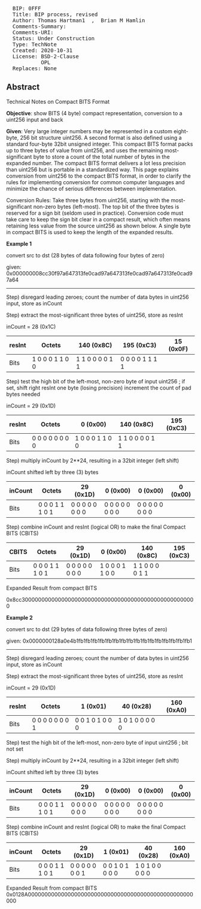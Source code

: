 <pre>
  BIP: 0FFF
  Title: BIP process, revised
  Author: Thomas Hartman1  <email@gmail.com>,  Brian M Hamlin  <email@other.com>
  Comments-Summary: 
  Comments-URI: 
  Status: Under Construction
  Type: TechNote
  Created: 2020-10-31
  License: BSD-2-Clause
           OPL
  Replaces: None
</pre>

## Abstract ##

Technical Notes on Compact BITS Format 

**Objective**: show BITS (4 byte) compact representation, conversion to a uint256 input and back

**Given**: Very large integer numbers may be represented in a custom eight-byte, 256 bit structure uint256. A second format is also defined using a standard four-byte 32bit unsigned integer. This compact BITS format packs up to three bytes of value from uint256, and uses the remaining most-significant byte to store a count of the total number of bytes in the expanded number. The compact BITS format delivers a lot less precision than uint256 but is portable in a standardized way. This page explains conversion from uint256 to the compact BITS format, in order to clarify the rules for implementing conversion for common computer languages and minimize the chance of serious differences between implementation.

Conversion Rules: Take three bytes from uint256, starting with the most-significant non-zero bytes (left-most). The top bit of the three bytes is reserved for a sign bit (seldom used in practice). Conversion code must take care to keep the sign bit clear in a compact result, which often means retaining less value from the source uint256 as shown below. A single byte in compact BITS is used to keep the length of the expanded results.



**Example 1** 

convert src to dst (28 bytes of data following four bytes of zero)

given:  0x000000008cc30f97a647313fe0cad97a647313fe0cad97a647313fe0cad97a64

--------------------------------------------------------------------------

Step) disregard leading zeroes; count the number of data bytes in uint256 input, store as inCount

Step) extract the most-significant three bytes of uint256, store as resInt

inCount = 28 (0x1C)

| resInt | Octets |    140 (0x8C)   |    195 (0xC3)   |    15 (0x0F)    |
|--------|--------|-----------------|-----------------|-----------------|
|      Bits       | 1 0 0 0 1 1 0 0 | 1 1 0 0 0 0 1 1 | 0 0 0 0 1 1 1 1 |


Step) test the high bit of the left-most, non-zero byte of input uint256 ;
      if set,
      shift right resInt one byte (losing precision)
      increment the count of pad bytes needed

inCount = 29 (0x1D)

| resInt | Octets |     0 (0x00)    |    140 (0x8C)   |    195 (0xC3)   |
|--------|--------|-----------------|-----------------|-----------------|
|      Bits       | 0 0 0 0 0 0 0 0 | 1 0 0 0 1 1 0 0 | 1 1 0 0 0 0 1 1 |


Step) multiply inCount by 2**24, resulting in a 32bit integer (left shift)

inCount shifted left by three (3) bytes


| inCount | Octets |    29 (0x1D)    |     0 (0x00)    |     0 (0x00)    |     0 (0x00)    |
|---------|--------|-----------------|-----------------|-----------------|-----------------|
|       Bits       | 0 0 0 1 1 1 0 1 | 0 0 0 0 0 0 0 0 | 0 0 0 0 0 0 0 0 | 0 0 0 0 0 0 0 0 |


Step) combine inCount and resInt (logical OR) to make the final Compact BITS (CBITS)


| CBITS | Octets |    29 (0x1D)    |     0 (0x00)    |    140 (0x8C)   |    195 (0xC3)   |
|-------|--------|-----------------|-----------------|-----------------|-----------------|
|      Bits      | 0 0 0 1 1 1 0 1 | 0 0 0 0 0 0 0 0 | 1 0 0 0 1 1 0 0 | 1 1 0 0 0 0 1 1 |


Expanded Result from compact BITS

0x8cc30000000000000000000000000000000000000000000000000000


**Example 2**  

convert src to dst (29 bytes of data following three bytes of zero)

given:  0x0000000128a0e4b1fb1fb1fb1fb1fb1fb1fb1fb1fb1fb1fb1fb1fb1fb1fb1fb1

--------------------------------------------------------------------------

Step) disregard leading zeroes; count the number of data bytes in uint256 input, store as inCount

Step) extract the most-significant three bytes of uint256, store as resInt

inCount = 29 (0x1D)

| resInt | Octets |     1 (0x01)    |     40 (0x28)   |    160 (0xA0)   |
|--------|--------|-----------------|-----------------|-----------------|
|      Bits       | 0 0 0 0 0 0 0 1 | 0 0 1 0 1 0 0 0 | 1 0 1 0 0 0 0 0 |


Step) test the high bit of the left-most, non-zero byte of input uint256 ; bit not set

Step) multiply inCount by 2**24, resulting in a 32bit integer (left shift)

inCount shifted left by three (3) bytes


| inCount | Octets |    29 (0x1D)    |     0 (0x00)    |     0 (0x00)    |     0 (0x00)    |
|---------|--------|-----------------|-----------------|-----------------|-----------------|
|       Bits       | 0 0 0 1 1 1 0 1 | 0 0 0 0 0 0 0 0 | 0 0 0 0 0 0 0 0 | 0 0 0 0 0 0 0 0 |


Step) combine inCount and resInt (logical OR) to make the final Compact BITS (CBITS)


| inCount | Octets |    29 (0x1D)    |     1 (0x01)    |     40 (0x28)   |    160 (0xA0)   |
|---------|--------|-----------------|-----------------|-----------------|-----------------|
|       Bits       | 0 0 0 1 1 1 0 1 | 0 0 0 0 0 0 0 1 | 0 0 1 0 1 0 0 0 | 1 0 1 0 0 0 0 0 |


Expanded Result from compact BITS
0x0128A00000000000000000000000000000000000000000000000000000

